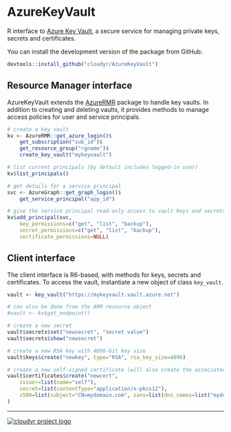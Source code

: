 # AzureKeyVault

R interface to [Azure Key Vault](https://azure.microsoft.com/services/key-vault/), a secure service for managing private keys, secrets and certificates.

You can install the development version of the package from GitHub:

```r
devtools::install_github("cloudyr/AzureKeyVault")
```

## Resource Manager interface

AzureKeyVault extends the [AzureRMR](https://github.com/cloudyr/AzureRMR) package to handle key vaults. In addition to creating and deleting vaults, it provides methods to manage access policies for user and service principals.

```r
# create a key vault
kv <- AzureRMR::get_azure_login()$
    get_subscription("sub_id")$
    get_resource_group("rgname")$
    create_key_vault("mykeyvault")

# list current principals (by default includes logged-in user)
kv$list_principals()

# get details for a service principal
svc <- AzureGraph::get_graph_login()$
    get_service_principal("app_id")

# give the service principal read-only access to vault keys and secrets
kv$add_principal(svc,
    key_permissions=c("get", "list", "backup"),
    secret_permissions=c("get", "list", "backup"),
    certificate_permissions=NULL)
```

## Client interface

The client interface is R6-based, with methods for keys, secrets and certificates. To access the vault, instantiate a new object of class `key_vault`.

```r
vault <- key_vault("https://mykeyvault.vault.azure.net")

# can also be done from the ARM resource object
#vault <- kv$get_endpoint()

# create a new secret
vault$secrets$set("newsecret", "secret value")
vault$secrets$show("newsecret")

# create a new RSA key with 4096-bit key size
vault$keys$create("newkey", type="RSA", rsa_key_size=4096)

# create a new self-signed certificate (will also create the associated key and secret)
vault$certificates$create("newcert",
    issuer=list(name="self"),
    secret=list(contentType="application/x-pkcs12"),
    x509=list(subject="CN=mydomain.com", sans=list(dns_names=list("mydomain.com")))
)
```

---
[![cloudyr project logo](https://i.imgur.com/JHS98Y7.png)](https://github.com/cloudyr)
